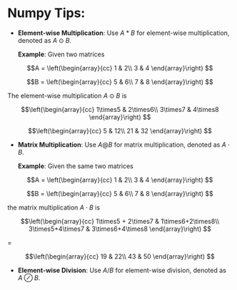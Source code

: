 # Numpy Tips:


- **Element-wise Multiplication**: Use $A * B$ for element-wise multiplication, denoted as $A \odot B$.
  
  **Example**: Given two matrices

$$A = \left(\begin{array}{cc} 
1 & 2\\ 
3 & 4
\end{array}\right)
$$ 

$$B = \left(\begin{array}{cc} 
5 & 6\\ 
7 & 8
\end{array}\right)
$$ 

The element-wise multiplication $A \odot B$ is 

$$\left(\begin{array}{cc} 
1\times5 & 2\times6\\ 
3\times7 & 4\times8
\end{array}\right)
$$ 

$$\left(\begin{array}{cc} 
5 & 12\\ 
21 & 32
\end{array}\right)
$$ 

- **Matrix Multiplication**: Use $A @ B$ for matrix multiplication, denoted as $A \cdot B$.
  

  **Example**: Given the same two matrices

$$A = \left(\begin{array}{cc} 
1 & 2\\ 
3 & 4
\end{array}\right)
$$ 

$$B = \left(\begin{array}{cc} 
5 & 6\\ 
7 & 8
\end{array}\right)
$$ 

  the matrix multiplication $A \cdot B$ is 

  $$\left(\begin{array}{cc} 
1\times5 + 2\times7 & 1\times6+2\times8\\ 
3\times5+4\times7 & 3\times6+4\times8
\end{array}\right)
$$ 

=

  $$\left(\begin{array}{cc} 
19 & 22\\ 
43 & 50
\end{array}\right)
$$ 


- **Element-wise Division**: Use $A / B$ for element-wise division, denoted as $A \oslash B$.
